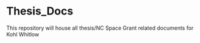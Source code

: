 # Thesis_Docs
This repository will house all thesis/NC Space Grant related documents for Kohl Whitlow
